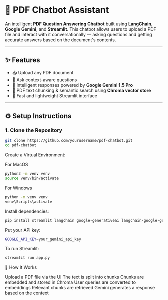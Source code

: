 # 📄 PDF Chatbot Assistant

An intelligent **PDF Question Answering Chatbot** built using **LangChain**, **Google Gemini**, and **Streamlit**. This chatbot allows users to upload a PDF file and interact with it conversationally — asking questions and getting accurate answers based on the document's contents.

---

## ✨ Features

- 📥 Upload any PDF document
- 💬 Ask context-aware questions
- 🧠 Intelligent responses powered by **Google Gemini 1.5 Pro**
- 🧾 PDF text chunking & semantic search using **Chroma vector store**
- 🚀 Fast and lightweight Streamlit interface

---

## ⚙️ Setup Instructions

### 1. Clone the Repository

```bash
git clone https://github.com/yourusername/pdf-chatbot.git
cd pdf-chatbot
```

Create a Virtual Environment:

For MacOS
```bash
python3 -m venv venv
source venv/bin/activate
```
For Windows
```bash
python -m venv venv
venv\Scripts\activate
```

Install dependencies: 
```bash
pip install streamlit langchain google-generativeai langchain-google-genai chromadb PyPDF2 tiktoken
```

Put your API key: 
```bash
GOOGLE_API_KEY=your_gemini_api_key
```

To run Streamlit: 
```bash
streamlit run app.py
```



🧪 How It Works

Upload a PDF file via the UI
The text is split into chunks
Chunks are embedded and stored in Chroma
User queries are converted to embeddings
Relevant chunks are retrieved
Gemini generates a response based on the context

